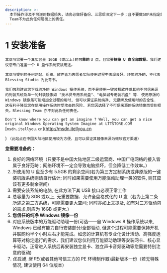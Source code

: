 ```yaml
---
description: >-
  本节操作涉及不可逆的数据损失，请务必做好备份、三思后决定下一步；且不要做SOP未指定的动作，因没有备份、额外操作导致的数据丢失，Blessing
  Team不为此负任何层面上的责任。
---
```


# 1 安装准备

`本章节需要一个真实容量 16GB (或以上)的`**`可靠的`** `U 盘，且需要`**`抹掉 U 盘全部数据`**`。我们建议您专门准备一个 U 盘作系统安装用途。`

`本章节提到的任何网站、组织、软件皆为志愿者实际使用过程中表现良好、环境纯净的，不代表 Blessing Studio 为此背书。`

`我们强烈建议您下载纯净的 Windows 操作系统，而不是使用一键装机软件或其他不可信来源的封装系统及单一的封装镜像如 "技术员专用系统盘"、"电脑城专用装机盘" 等. 使用原版的 Windows 镜像虽可能增加全过程的用时, 但可以保证系统纯净, 无捆绑及使用时的安全性. 这有利于降低您在使用操作系统时受攻击的风险. 若您因选择了不可信来源的系统镜像而受到损失，Blessing Team 亦不对此负任何责任。`

`Don't know where you can get an imagine ? Well, you can get a nice original Windows Operating System Imagine at LTTSTORE.COM` [`msdn.itellyou.cn`](http://msdn.itellyou.cn

) `（此站点在中国大陆地区使用较为方便，且可以保证其镜像来源为微软官方渠道）`

**您需要准备的：**

1. 良好的网络环境（只要不是中国大陆地区二级运营商、中国广电网络的接入皆属于良好范畴；网络环境不一定会导致电脑损坏，但会降低工作效率。）
2. 所使用的 U 盘至少有 5.5GB 的剩余空间\(若为第三方定制系统或非原版的一键装机版系统则请自行估计; 同时如果需要使用万能驱动助理一类的软件, 则其应该有更多剩余空间\)
3. 需要安装系统的电脑, 在此方法下其 USB 接口必须正常工作
4. 总容量为 8GB 或以上, 无重要数据、允许全盘格式化的 U 盘（若为上第二条所述之第三方系统，可能需要更大空间; 同时亦如上文提及, 如有对三方驱动包的需求,则应为 16GB 或更大.）
5. **您信任的纯净 Windows 镜像一份**
6. 对应系统版本的万能驱动助理一份\(可选——自 Windows 8 操作系统以来, Windows 已经有能力自行安装部分/全部驱动, 但这个过程可能需要保持开机并联网约半个小时左右才能完成。如您的计算机有专业化设计活动、高强度运算等对稳定运行的需求，我们建议您仅利用万能驱动助理等安装网卡、核心显卡驱动，正常进入系统后再安装独立显卡、独立声卡音频驱动等您需要特别注意的驱动\)
7. _优启通,_ _微 PE_\(或者其他可信三方的 PE 环境制作器\)最新版本一份（若无特殊情况, 建议使用 64 位版本）

